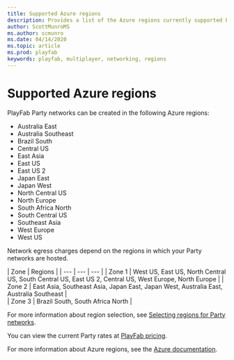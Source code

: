 ```yaml
---
title: Supported Azure regions
description: Provides a list of the Azure regions currently supported by PlayFab Party
author: ScottMunroMS
ms.author: scmunro
ms.date: 04/14/2020
ms.topic: article
ms.prod: playfab
keywords: playfab, multiplayer, networking, regions
---
```


# Supported Azure regions

PlayFab Party networks can be created in the following Azure regions:

- Australia East
- Australia Southeast
- Brazil South
- Central US
- East Asia
- East US
- East US 2
- Japan East
- Japan West
- North Central US
- North Europe
- South Africa North
- South Central US
- Southeast Asia
- West Europe
- West US

Network egress charges depend on the regions in which your Party networks are hosted.

| Zone | Regions |
| --- | --- | --- |
| Zone 1 | West US, East US, North Central US, South Central US, East US 2, Central US, West Europe, North Europe |
| Zone 2 | East Asia, Southeast Asia, Japan East, Japan West, Australia East, Australia Southeast |  
| Zone 3 | Brazil South, South Africa North |

For more information about region selection, see [Selecting regions for Party networks](concepts-regions.md#selecting-regions-for-party-networks).

You can view the current Party rates at [PlayFab pricing](https://playfab.com/pricing).

For more information about Azure regions, see the [Azure documentation](https://azure.microsoft.com/global-infrastructure/regions/).
